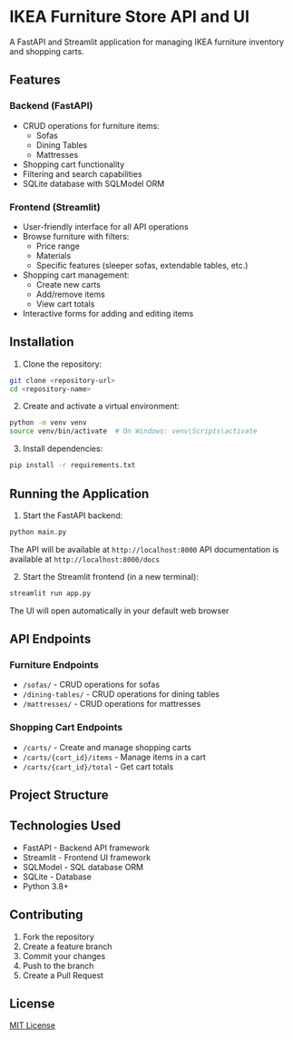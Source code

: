# IKEA Furniture Store API and UI

A FastAPI and Streamlit application for managing IKEA furniture inventory and shopping carts.

## Features

### Backend (FastAPI)

- CRUD operations for furniture items:
  - Sofas
  - Dining Tables
  - Mattresses
- Shopping cart functionality
- Filtering and search capabilities
- SQLite database with SQLModel ORM

### Frontend (Streamlit)

- User-friendly interface for all API operations
- Browse furniture with filters:
  - Price range
  - Materials
  - Specific features (sleeper sofas, extendable tables, etc.)
- Shopping cart management:
  - Create new carts
  - Add/remove items
  - View cart totals
- Interactive forms for adding and editing items

## Installation

1. Clone the repository:

```bash
git clone <repository-url>
cd <repository-name>
```

2. Create and activate a virtual environment:

```bash
python -m venv venv
source venv/bin/activate  # On Windows: venv\Scripts\activate
```

3. Install dependencies:

```bash
pip install -r requirements.txt
```

## Running the Application

1. Start the FastAPI backend:

```bash
python main.py
```

The API will be available at `http://localhost:8000`
API documentation is available at `http://localhost:8000/docs`

2. Start the Streamlit frontend (in a new terminal):

```bash
streamlit run app.py
```

The UI will open automatically in your default web browser

## API Endpoints

### Furniture Endpoints

- `/sofas/` - CRUD operations for sofas
- `/dining-tables/` - CRUD operations for dining tables
- `/mattresses/` - CRUD operations for mattresses

### Shopping Cart Endpoints

- `/carts/` - Create and manage shopping carts
- `/carts/{cart_id}/items` - Manage items in a cart
- `/carts/{cart_id}/total` - Get cart totals

## Project Structure

## Technologies Used

- FastAPI - Backend API framework
- Streamlit - Frontend UI framework
- SQLModel - SQL database ORM
- SQLite - Database
- Python 3.8+

## Contributing

1. Fork the repository
2. Create a feature branch
3. Commit your changes
4. Push to the branch
5. Create a Pull Request

## License

[MIT License](LICENSE)

